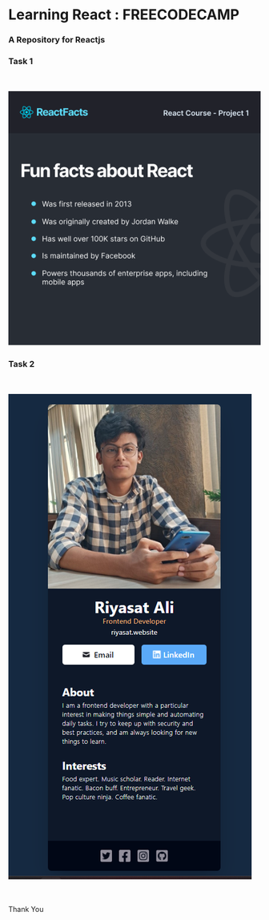 # Learning React : FREECODECAMP

### A Repository for Reactjs


### Task 1
<br>
<br>
<img src="./Saves/1.png">

### Task 2
<br>
<br>
<img src="./Saves/2.png">





<br><br>
Thank You
